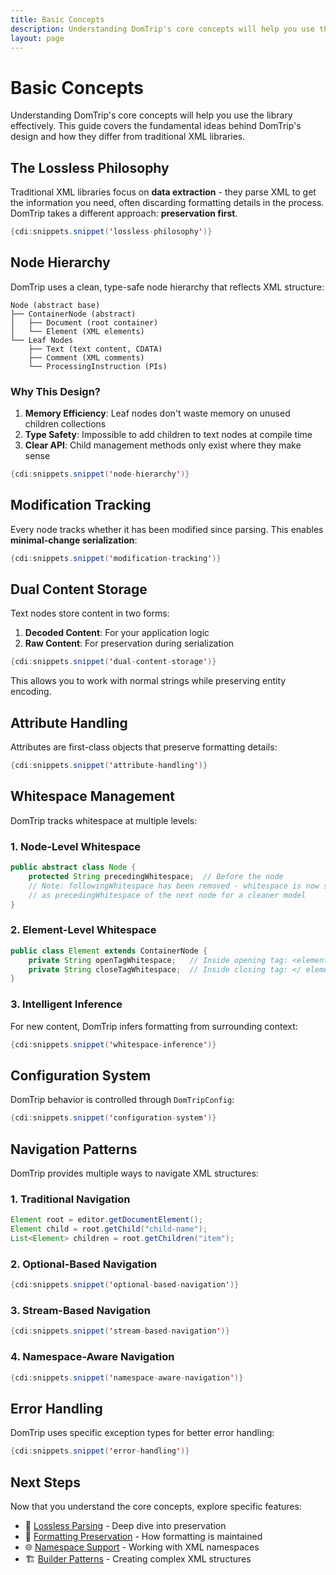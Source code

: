 ```yaml
---
title: Basic Concepts
description: Understanding DomTrip's core concepts will help you use the library effectively
layout: page
---
```


# Basic Concepts

Understanding DomTrip's core concepts will help you use the library effectively. This guide covers the fundamental ideas behind DomTrip's design and how they differ from traditional XML libraries.

## The Lossless Philosophy

Traditional XML libraries focus on **data extraction** - they parse XML to get the information you need, often discarding formatting details in the process. DomTrip takes a different approach: **preservation first**.

```java
{cdi:snippets.snippet('lossless-philosophy')}
```

## Node Hierarchy

DomTrip uses a clean, type-safe node hierarchy that reflects XML structure:

```
Node (abstract base)
├── ContainerNode (abstract)
│   ├── Document (root container)
│   └── Element (XML elements)
└── Leaf Nodes
    ├── Text (text content, CDATA)
    ├── Comment (XML comments)
    └── ProcessingInstruction (PIs)
```

### Why This Design?

1. **Memory Efficiency**: Leaf nodes don't waste memory on unused children collections
2. **Type Safety**: Impossible to add children to text nodes at compile time
3. **Clear API**: Child management methods only exist where they make sense

```java
{cdi:snippets.snippet('node-hierarchy')}
```

## Modification Tracking

Every node tracks whether it has been modified since parsing. This enables **minimal-change serialization**:

```java
{cdi:snippets.snippet('modification-tracking')}
```

## Dual Content Storage

Text nodes store content in two forms:

1. **Decoded Content**: For your application logic
2. **Raw Content**: For preservation during serialization

```java
{cdi:snippets.snippet('dual-content-storage')}
```

This allows you to work with normal strings while preserving entity encoding.

## Attribute Handling

Attributes are first-class objects that preserve formatting details:

```java
{cdi:snippets.snippet('attribute-handling')}
```

## Whitespace Management

DomTrip tracks whitespace at multiple levels:

### 1. Node-Level Whitespace

```java
public abstract class Node {
    protected String precedingWhitespace;  // Before the node
    // Note: followingWhitespace has been removed - whitespace is now stored
    // as precedingWhitespace of the next node for a cleaner model
}
```

### 2. Element-Level Whitespace

```java
public class Element extends ContainerNode {
    private String openTagWhitespace;   // Inside opening tag: <element >
    private String closeTagWhitespace;  // Inside closing tag: </ element>
}
```

### 3. Intelligent Inference

For new content, DomTrip infers formatting from surrounding context:

```java
{cdi:snippets.snippet('whitespace-inference')}
```

## Configuration System

DomTrip behavior is controlled through `DomTripConfig`:

```java
{cdi:snippets.snippet('configuration-system')}
```

## Navigation Patterns

DomTrip provides multiple ways to navigate XML structures:

### 1. Traditional Navigation

```java
Element root = editor.getDocumentElement();
Element child = root.getChild("child-name");
List<Element> children = root.getChildren("item");
```

### 2. Optional-Based Navigation

```java
{cdi:snippets.snippet('optional-based-navigation')}
```

### 3. Stream-Based Navigation

```java
{cdi:snippets.snippet('stream-based-navigation')}
```

### 4. Namespace-Aware Navigation

```java
{cdi:snippets.snippet('namespace-aware-navigation')}
```

## Error Handling

DomTrip uses specific exception types for better error handling:

```java
{cdi:snippets.snippet('error-handling')}
```

## Next Steps

Now that you understand the core concepts, explore specific features:

- 🔄 [Lossless Parsing](../../docs/features/lossless-parsing/) - Deep dive into preservation
- 📝 [Formatting Preservation](../../docs/features/formatting-preservation/) - How formatting is maintained
- 🌐 [Namespace Support](../../docs/features/namespace-support/) - Working with XML namespaces
- 🏗️ [Builder Patterns](../../docs/advanced/factory-methods/) - Creating complex XML structures
